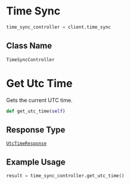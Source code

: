 # Time Sync

```python
time_sync_controller = client.time_sync
```

## Class Name

`TimeSyncController`


# Get Utc Time

Gets the current UTC time.

```python
def get_utc_time(self)
```

## Response Type

[`UtcTimeResponse`](../../doc/models/utc-time-response.md)

## Example Usage

```python
result = time_sync_controller.get_utc_time()
```

